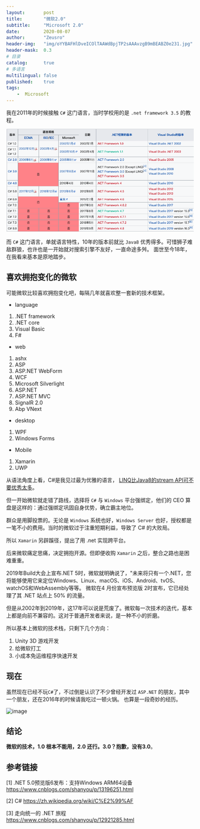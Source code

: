 ```yaml
---
layout:       post
title:        "微软2.0"
subtitle:     "Microsoft 2.0"
date:         2020-08-07
author:       "Zeusro"
header-img:   "img/oYYBAFHlDveICOlTAAWdBpjTP2sAAAvzgB9mBEABZ0e231.jpg"
header-mask:  0.3
# 目录
catalog:      true
# 多语言
multilingual: false
published:    true
tags:
    -  Microsoft
---
```


我在2011年的时候接触 `C#` 这门语言，当时学校用的是 `.net framework 3.5` 的教程。

![image](/img/in-post/fuck-microsoft/history.png)

而 `C#` 这门语言，单就语言特性，10年的版本前就比 `Java8` 优秀得多。可惜狮子难敌群狼，也许也是一开始就对搜索引擎不友好，一直命途多舛。
面世至今18年，在我看来基本是原地踏步。

## 喜欢拥抱变化的微软

可能微软比较喜欢拥抱变化吧，每隔几年就喜欢整一套新的技术框架。

- language
1. .NET framework
1. .NET core
1. Visual Basic
1. F#

- web
1. ashx
1. ASP
1. ASP.NET WebForm
1. WCF
1. Microsoft Silverlight
1. ASP.NET
1. ASP.NET MVC
1. SignalR 2.0
1. Abp VNext

- desktop
1. WPF
1. Windows Forms

- Mobile
1. Xamarin
1. UWP

从语法角度上看，C#是我见过最为优雅的语言，
[LINQ比Java8的stream API可不要优秀太多](http://www.zeusro.com/2018/03/08/linq-vs-stream/)。

但一开始微软就走错了路线，选择将 `C#` 与 `Windows` 平台强绑定，他们的 CEO 算盘是这样的：通过强绑定巩固自身优势，确立霸主地位。

群众是用脚投票的。无论是 `Windows` 系统也好，`Windows Server` 也好，授权都是一笔不小的费用。当时的微软过于注重短期利益，导致了 C# 的大败局。

所以 `Xamarin` 另辟蹊径，提出了用 .net 实现跨平台。

后来微软痛定思痛，决定拥抱开源。但即便收购 `Xamarin` 之后，整合之路也是困难重重。

2019年Build大会上宣布.NET 5时，微软就明确说了，"未来将只有一个.NET，您将能够使用它来定位Windows、Linux、macOS、iOS、Android、tvOS、watchOS和WebAssembly等等。 微软在4 月份宣布预览版 2时宣布，它已经处理了其 .NET 站点上 50% 的流量。

但是从2002年到2019年，这17年可以说是荒废了。微软每一次技术的迭代，基本上都是向前不兼容的。这对于普通开发者来说，是一种不小的折磨。

所以基本上微软的技术栈，只剩下几个方向：

1. Unity 3D 游戏开发
1. 给微软打工
1. 小成本免运维程序快速开发

## 现在

虽然现在已经不玩`C#`了，不过倒是认识了不少曾经开发过 `ASP.NET` 的朋友，其中一个朋友，还在2016年的时候请我吃过一顿火锅。
也算是一段奇妙的经历。

![image](/img/in-post/fuck-microsoft/2016-04-21.jpeg)

## 结论

**微软的技术，1.0 根本不能用，2.0 还行。3.0？抱歉，没有3.0**。

## 参考链接

[1]
.NET 5.0预览版6发布：支持Windows ARM64设备
https://www.cnblogs.com/shanyou/p/13196251.html

[2]
C#
https://zh.wikipedia.org/wiki/C%E2%99%AF

[3]
走向统一的 .NET 旅程
https://www.cnblogs.com/shanyou/p/12921285.html
